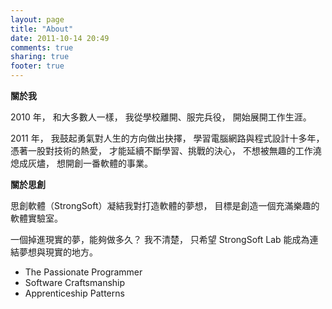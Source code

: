 ```yaml
---
layout: page
title: "About"
date: 2011-10-14 20:49
comments: true
sharing: true
footer: true
---
```


**關於我**

2010 年，
和大多數人一樣，
我從學校離開、服完兵役，
開始展開工作生涯。

2011 年，
我鼓起勇氣對人生的方向做出抉擇，
學習電腦網路與程式設計十多年，
憑著一股對技術的熱愛，
才能延續不斷學習、挑戰的決心，
不想被無趣的工作澆熄成灰燼，
想開創一番軟體的事業。

**關於思創**

思創軟體（StrongSoft）凝結我對打造軟體的夢想，
目標是創造一個充滿樂趣的軟體實驗室。

一個掉進現實的夢，能夠做多久？
我不清楚，
只希望 StrongSoft Lab 能成為連結夢想與現實的地方。

* The Passionate Programmer
* Software Craftsmanship
* Apprenticeship Patterns

